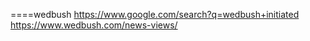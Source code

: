 



====wedbush 
https://www.google.com/search?q=wedbush+initiated     
https://www.wedbush.com/news-views/     







